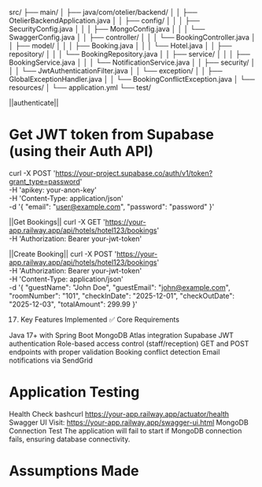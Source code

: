 src/
├── main/
│   ├── java/com/otelier/backend/
│   │   ├── OtelierBackendApplication.java
│   │   ├── config/
│   │   │   ├── SecurityConfig.java
│   │   │   ├── MongoConfig.java
│   │   │   └── SwaggerConfig.java
│   │   ├── controller/
│   │   │   └── BookingController.java
│   │   ├── model/
│   │   │   ├── Booking.java
│   │   │   └── Hotel.java
│   │   ├── repository/
│   │   │   └── BookingRepository.java
│   │   ├── service/
│   │   │   ├── BookingService.java
│   │   │   └── NotificationService.java
│   │   ├── security/
│   │   │   └── JwtAuthenticationFilter.java
│   │   └── exception/
│   │       ├── GlobalExceptionHandler.java
│   │       └── BookingConflictException.java
│   └── resources/
│       └── application.yml
└── test/





||authenticate||
# Get JWT token from Supabase (using their Auth API)
curl -X POST 'https://your-project.supabase.co/auth/v1/token?grant_type=password' \
  -H 'apikey: your-anon-key' \
  -H 'Content-Type: application/json' \
  -d '{
    "email": "user@example.com",
    "password": "password"
  }'

||Get Bookings||
curl -X GET 'https://your-app.railway.app/api/hotels/hotel123/bookings' \
  -H 'Authorization: Bearer your-jwt-token'

||Create Booking||
curl -X POST 'https://your-app.railway.app/api/hotels/hotel123/bookings' \
  -H 'Authorization: Bearer your-jwt-token' \
  -H 'Content-Type: application/json' \
  -d '{
    "guestName": "John Doe",
    "guestEmail": "john@example.com",
    "roomNumber": "101",
    "checkInDate": "2025-12-01",
    "checkOutDate": "2025-12-03",
    "totalAmount": 299.99
  }'

17. Key Features Implemented
✅ Core Requirements

Java 17+ with Spring Boot
MongoDB Atlas integration
Supabase JWT authentication
Role-based access control (staff/reception)
GET and POST endpoints with proper validation
Booking conflict detection
Email notifications via SendGrid


# Application Testing
Health Check
bashcurl https://your-app.railway.app/actuator/health
Swagger UI
Visit: https://your-app.railway.app/swagger-ui.html
MongoDB Connection Test
The application will fail to start if MongoDB connection fails, ensuring database connectivity.
# Assumptions Made

